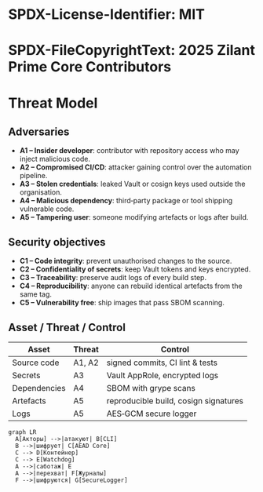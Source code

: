 # SPDX-License-Identifier: MIT
# SPDX-FileCopyrightText: 2025 Zilant Prime Core Contributors

# Threat Model

## Adversaries

- **A1 – Insider developer**: contributor with repository access who may inject malicious code.
- **A2 – Compromised CI/CD**: attacker gaining control over the automation pipeline.
- **A3 – Stolen credentials**: leaked Vault or cosign keys used outside the organisation.
- **A4 – Malicious dependency**: third‑party package or tool shipping vulnerable code.
- **A5 – Tampering user**: someone modifying artefacts or logs after build.

## Security objectives

- **C1 – Code integrity**: prevent unauthorised changes to the source.
- **C2 – Confidentiality of secrets**: keep Vault tokens and keys encrypted.
- **C3 – Traceability**: preserve audit logs of every build step.
- **C4 – Reproducibility**: anyone can rebuild identical artefacts from the same tag.
- **C5 – Vulnerability free**: ship images that pass SBOM scanning.

## Asset / Threat / Control

| Asset | Threat | Control |
|-------|--------|---------|
| Source code | A1, A2 | signed commits, CI lint & tests |
| Secrets | A3 | Vault AppRole, encrypted logs |
| Dependencies | A4 | SBOM with grype scans |
| Artefacts | A5 | reproducible build, cosign signatures |
| Logs | A5 | AES‑GCM secure logger |

```mermaid
graph LR
  A[Акторы] -->|атакуют| B[CLI]
  B -->|шифрует| C[AEAD Core]
  C --> D[Контейнер]
  C --> E[Watchdog]
  A -->|саботаж| E
  A -->|перехват| F[Журналы]
  F -->|шифруются| G[SecureLogger]
```
